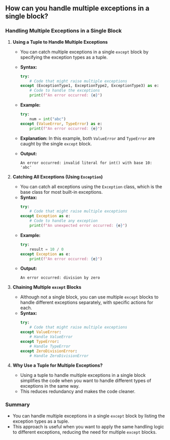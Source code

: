 ## How can you handle multiple exceptions in a single block?


### Handling Multiple Exceptions in a Single Block

1. **Using a Tuple to Handle Multiple Exceptions**
   - You can catch multiple exceptions in a single `except` block by specifying the exception types as a tuple.
   - **Syntax:**
     ```python
     try:
         # Code that might raise multiple exceptions
     except (ExceptionType1, ExceptionType2, ExceptionType3) as e:
         # Code to handle the exceptions
         print(f"An error occurred: {e}")
     ```
   - **Example:**
     ```python
     try:
         num = int("abc")
     except (ValueError, TypeError) as e:
         print(f"An error occurred: {e}")
     ```
   - **Explanation:** In this example, both `ValueError` and `TypeError` are caught by the single `except` block.

   - **Output:**
     ```
     An error occurred: invalid literal for int() with base 10: 'abc'
     ```

2. **Catching All Exceptions (Using `Exception`)**
   - You can catch all exceptions using the `Exception` class, which is the base class for most built-in exceptions.
   - **Syntax:**
     ```python
     try:
         # Code that might raise multiple exceptions
     except Exception as e:
         # Code to handle any exception
         print(f"An unexpected error occurred: {e}")
     ```
   - **Example:**
     ```python
     try:
         result = 10 / 0
     except Exception as e:
         print(f"An error occurred: {e}")
     ```
   - **Output:**
     ```
     An error occurred: division by zero
     ```

3. **Chaining Multiple `except` Blocks**
   - Although not a single block, you can use multiple `except` blocks to handle different exceptions separately, with specific actions for each.
   - **Syntax:**
     ```python
     try:
         # Code that might raise multiple exceptions
     except ValueError:
         # Handle ValueError
     except TypeError:
         # Handle TypeError
     except ZeroDivisionError:
         # Handle ZeroDivisionError
     ```

4. **Why Use a Tuple for Multiple Exceptions?**
   - Using a tuple to handle multiple exceptions in a single block simplifies the code when you want to handle different types of exceptions in the same way.
   - This reduces redundancy and makes the code cleaner.

### Summary
- You can handle multiple exceptions in a single `except` block by listing the exception types as a tuple.
- This approach is useful when you want to apply the same handling logic to different exceptions, reducing the need for multiple `except` blocks.